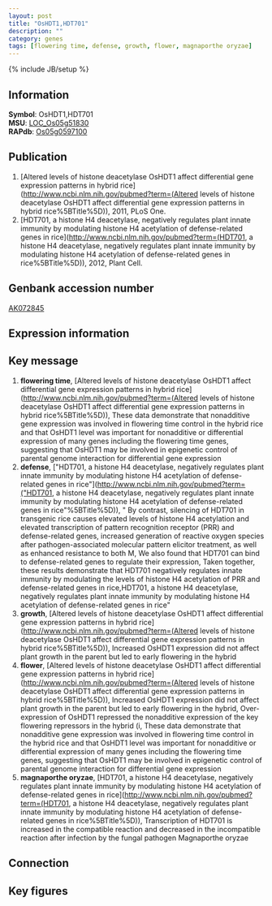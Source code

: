 ```yaml
---
layout: post
title: "OsHDT1,HDT701"
description: ""
category: genes
tags: [flowering time, defense, growth, flower, magnaporthe oryzae]
---
```

{% include JB/setup %}

## Information
__Symbol__: OsHDT1,HDT701  
__MSU__: [LOC_Os05g51830](http://rice.plantbiology.msu.edu/cgi-bin/ORF_infopage.cgi?orf=LOC_Os05g51830)  
__RAPdb__: [Os05g0597100](http://rapdb.dna.affrc.go.jp/viewer/gbrowse_details/irgsp1?name=Os05g0597100)  

## Publication
1. [Altered levels of histone deacetylase OsHDT1 affect differential gene expression patterns in hybrid rice](http://www.ncbi.nlm.nih.gov/pubmed?term=(Altered levels of histone deacetylase OsHDT1 affect differential gene expression patterns in hybrid rice%5BTitle%5D)), 2011, PLoS One.
2. [HDT701, a histone H4 deacetylase, negatively regulates plant innate immunity by modulating histone H4 acetylation of defense-related genes in rice](http://www.ncbi.nlm.nih.gov/pubmed?term=(HDT701, a histone H4 deacetylase, negatively regulates plant innate immunity by modulating histone H4 acetylation of defense-related genes in rice%5BTitle%5D)), 2012, Plant Cell.

## Genbank accession number
[AK072845](http://www.ncbi.nlm.nih.gov/nuccore/AK072845)

## Expression information

## Key message
1. __flowering time__, [Altered levels of histone deacetylase OsHDT1 affect differential gene expression patterns in hybrid rice](http://www.ncbi.nlm.nih.gov/pubmed?term=(Altered levels of histone deacetylase OsHDT1 affect differential gene expression patterns in hybrid rice%5BTitle%5D)),  These data demonstrate that nonadditive gene expression was involved in flowering time control in the hybrid rice and that OsHDT1 level was important for nonadditive or differential expression of many genes including the flowering time genes, suggesting that OsHDT1 may be involved in epigenetic control of parental genome interaction for differential gene expression
2. __defense__, ["HDT701, a histone H4 deacetylase, negatively regulates plant innate immunity by modulating histone H4 acetylation of defense-related genes in rice"](http://www.ncbi.nlm.nih.gov/pubmed?term=("HDT701, a histone H4 deacetylase, negatively regulates plant innate immunity by modulating histone H4 acetylation of defense-related genes in rice"%5BTitle%5D)), " By contrast, silencing of HDT701 in transgenic rice causes elevated levels of histone H4 acetylation and elevated transcription of pattern recognition receptor (PRR) and defense-related genes, increased generation of reactive oxygen species after pathogen-associated molecular pattern elicitor treatment, as well as enhanced resistance to both M, We also found that HDT701 can bind to defense-related genes to regulate their expression, Taken together, these results demonstrate that HDT701 negatively regulates innate immunity by modulating the levels of histone H4 acetylation of PRR and defense-related genes in rice,HDT701, a histone H4 deacetylase, negatively regulates plant innate immunity by modulating histone H4 acetylation of defense-related genes in rice"
3. __growth__, [Altered levels of histone deacetylase OsHDT1 affect differential gene expression patterns in hybrid rice](http://www.ncbi.nlm.nih.gov/pubmed?term=(Altered levels of histone deacetylase OsHDT1 affect differential gene expression patterns in hybrid rice%5BTitle%5D)),  Increased OsHDT1 expression did not affect plant growth in the parent but led to early flowering in the hybrid
4. __flower__, [Altered levels of histone deacetylase OsHDT1 affect differential gene expression patterns in hybrid rice](http://www.ncbi.nlm.nih.gov/pubmed?term=(Altered levels of histone deacetylase OsHDT1 affect differential gene expression patterns in hybrid rice%5BTitle%5D)),  Increased OsHDT1 expression did not affect plant growth in the parent but led to early flowering in the hybrid, Over-expression of OsHDT1 repressed the nonadditive expression of the key flowering repressors in the hybrid (i, These data demonstrate that nonadditive gene expression was involved in flowering time control in the hybrid rice and that OsHDT1 level was important for nonadditive or differential expression of many genes including the flowering time genes, suggesting that OsHDT1 may be involved in epigenetic control of parental genome interaction for differential gene expression
5. __magnaporthe oryzae__, [HDT701, a histone H4 deacetylase, negatively regulates plant innate immunity by modulating histone H4 acetylation of defense-related genes in rice](http://www.ncbi.nlm.nih.gov/pubmed?term=(HDT701, a histone H4 deacetylase, negatively regulates plant innate immunity by modulating histone H4 acetylation of defense-related genes in rice%5BTitle%5D)),  Transcription of HDT701 is increased in the compatible reaction and decreased in the incompatible reaction after infection by the fungal pathogen Magnaporthe oryzae

## Connection

## Key figures


